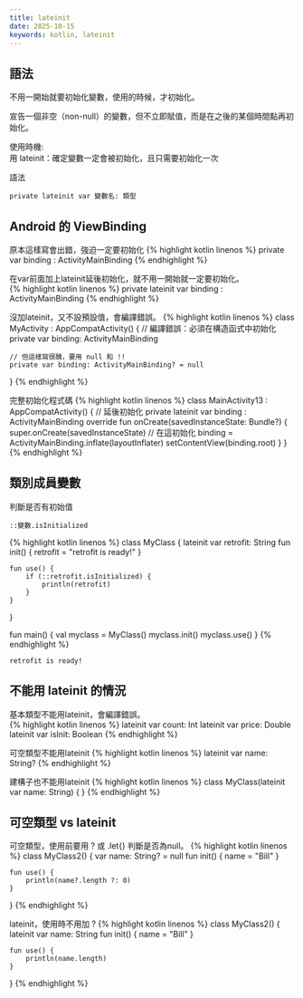 ```yaml
---
title: lateinit
date: 2025-10-15
keywords: kotlin, lateinit
---
```

## 語法
不用一開始就要初始化變數，使用的時候，才初始化。<br>

宣告一個非空（non-null）的變數，但不立即賦值，而是在之後的某個時間點再初始化。<br>

使用時機:<br>
用 lateinit：確定變數<span class="markline">一定會被初始化</span>，且只需要初始化一次

語法
```
private lateinit var 變數名: 類型
```

## Android 的 ViewBinding
原本這樣寫會出錯，強迫一定要初始化
{% highlight kotlin linenos %}
private var binding : ActivityMainBinding
{% endhighlight %}

在var前面加上lateinit延後初始化，就不用一開始就一定要初始化。<br>
{% highlight kotlin linenos %}
private lateinit var binding : ActivityMainBinding
{% endhighlight %}

沒加lateinit，又不設預設值，會編譯錯誤。
{% highlight kotlin linenos %}
class MyActivity : AppCompatActivity() {
    // 編譯錯誤：必須在構造函式中初始化
    private var binding: ActivityMainBinding
    
    // 但這樣寫很醜，要用 null 和 !! 
    private var binding: ActivityMainBinding? = null
}
{% endhighlight %}

完整初始化程式碼
{% highlight kotlin linenos %}
class MainActivity13 : AppCompatActivity() {
  // 延後初始化
  private lateinit var binding : ActivityMainBinding
  override fun onCreate(savedInstanceState: Bundle?) {
    super.onCreate(savedInstanceState)
    // 在這初始化
    binding = ActivityMainBinding.inflate(layoutInflater)
    setContentView(binding.root)
  }
}
{% endhighlight %}

## 類別成員變數
判斷是否有初始值
```
::變數.isInitialized
```

{% highlight kotlin linenos %}
class MyClass {
    lateinit var retrofit: String
    fun init() {
        retrofit = "retrofit is ready!"
    }

    fun use() {
        if (::retrofit.isInitialized) {
            println(retrofit)
        }
    }
}

fun main() {
    val myclass = MyClass()
    myclass.init()
    myclass.use()
}
{% endhighlight %}
```
retrofit is ready!
```

## 不能用 lateinit 的情況
基本類型不能用lateinit，會編譯錯誤。<br>
{% highlight kotlin linenos %}
    lateinit var count: Int
    lateinit var price: Double
    lateinit var isInit: Boolean
{% endhighlight %}

可空類型不能用lateinit
{% highlight kotlin linenos %}
lateinit var name: String?
{% endhighlight %}

建構子也不能用lateinit
{% highlight kotlin linenos %}
class MyClass(lateinit var name: String) {
}
{% endhighlight %}

## 可空類型 vs lateinit
可空類型，使用前要用 ? 或 .let{} 判斷是否為null。
{% highlight kotlin linenos %}
class MyClass2() {
    var name: String? = null
    fun init() {
        name = "Bill"
    }

    fun use() {
        println(name?.length ?: 0)
    }
}
{% endhighlight %}

lateinit，使用時不用加 ?
{% highlight kotlin linenos %}
class MyClass2() {
    lateinit var name: String
    fun init() {
        name = "Bill"
    }

    fun use() {
        println(name.length)
    }
}
{% endhighlight %}